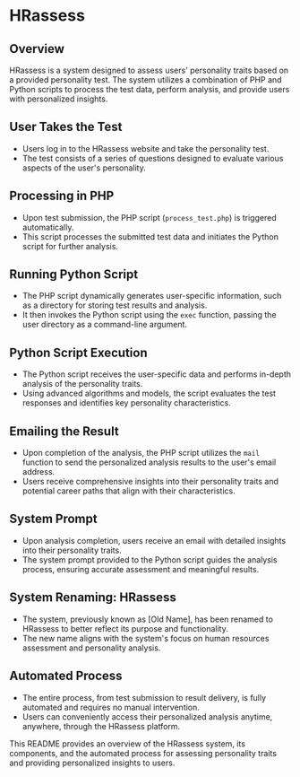 # HRassess

## Overview

HRassess is a system designed to assess users' personality traits based on a provided personality test. The system utilizes a combination of PHP and Python scripts to process the test data, perform analysis, and provide users with personalized insights.

## User Takes the Test

- Users log in to the HRassess website and take the personality test.
- The test consists of a series of questions designed to evaluate various aspects of the user's personality.

## Processing in PHP

- Upon test submission, the PHP script (`process_test.php`) is triggered automatically.
- This script processes the submitted test data and initiates the Python script for further analysis.

## Running Python Script

- The PHP script dynamically generates user-specific information, such as a directory for storing test results and analysis.
- It then invokes the Python script using the `exec` function, passing the user directory as a command-line argument.

## Python Script Execution

- The Python script receives the user-specific data and performs in-depth analysis of the personality traits.
- Using advanced algorithms and models, the script evaluates the test responses and identifies key personality characteristics.

## Emailing the Result

- Upon completion of the analysis, the PHP script utilizes the `mail` function to send the personalized analysis results to the user's email address.
- Users receive comprehensive insights into their personality traits and potential career paths that align with their characteristics.

## System Prompt

- Upon analysis completion, users receive an email with detailed insights into their personality traits.
- The system prompt provided to the Python script guides the analysis process, ensuring accurate assessment and meaningful results.

## System Renaming: HRassess

- The system, previously known as [Old Name], has been renamed to HRassess to better reflect its purpose and functionality.
- The new name aligns with the system's focus on human resources assessment and personality analysis.

## Automated Process

- The entire process, from test submission to result delivery, is fully automated and requires no manual intervention.
- Users can conveniently access their personalized analysis anytime, anywhere, through the HRassess platform.

This README provides an overview of the HRassess system, its components, and the automated process for assessing personality traits and providing personalized insights to users.


